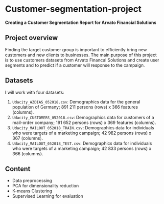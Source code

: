 # Customer-segmentation-project

**Creating a Customer Segmentation Report for Arvato Financial Solutions**

## Project overview
Finding the target customer group is important to efficiently bring new customers and new clients to businesses. The main purpose of this project is to use customers datasets from Arvato Financal Solutions and create user segments and to predict if a customer will response to the campaign. 

## Datasets
I will work with four datasets:
1. `Udacity_AZDIAS_052018.csv`: Demographics data for the general population of Germany; 891 211 persons (rows) x 366 features (columns).
2. `Udacity_CUSTOMERS_052018.csv`: Demographics data for customers of a mail-order company; 191 652 persons (rows) x 369 features (columns).
3. `Udacity_MAILOUT_052018_TRAIN.csv`: Demographics data for individuals who were targets of a marketing campaign; 42 982 persons (rows) x 367 (columns).
4. `Udacity_MAILOUT_052018_TEST.csv`: Demographics data for individuals who were targets of a marketing campaign; 42 833 persons (rows) x 366 (columns).

## Content
* Data preprocessing 
* PCA for dimensionality reduction
* K-means Clustering
* Supervised Learning for evaluation
